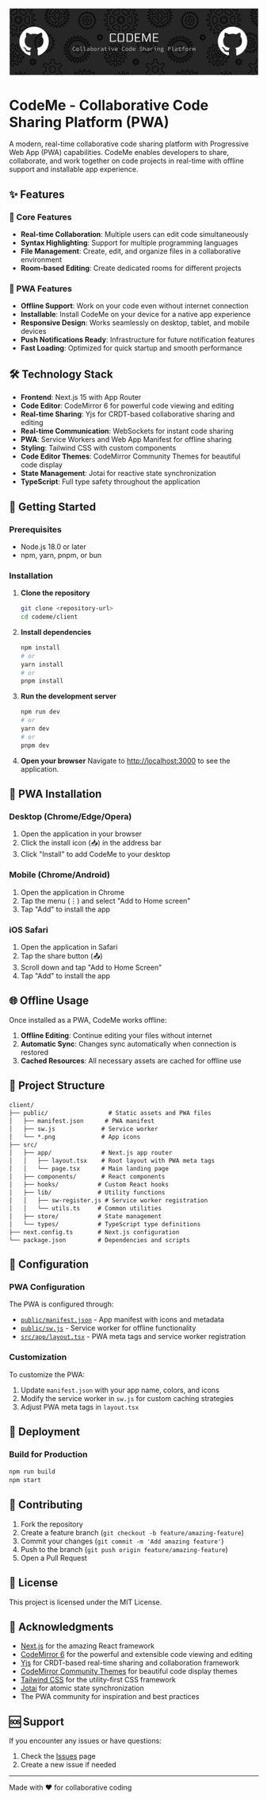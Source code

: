 ![Header](./public/github-header-banner.png)

# CodeMe - Collaborative Code Sharing Platform (PWA)

A modern, real-time collaborative code sharing platform with Progressive Web App (PWA) capabilities. CodeMe enables developers to share, collaborate, and work together on code projects in real-time with offline support and installable app experience.

## ✨ Features

### 🚀 Core Features

- **Real-time Collaboration**: Multiple users can edit code simultaneously
- **Syntax Highlighting**: Support for multiple programming languages
- **File Management**: Create, edit, and organize files in a collaborative environment
- **Room-based Editing**: Create dedicated rooms for different projects

### 📱 PWA Features

- **Offline Support**: Work on your code even without internet connection
- **Installable**: Install CodeMe on your device for a native app experience
- **Responsive Design**: Works seamlessly on desktop, tablet, and mobile devices
- **Push Notifications Ready**: Infrastructure for future notification features
- **Fast Loading**: Optimized for quick startup and smooth performance

## 🛠️ Technology Stack

- **Frontend**: Next.js 15 with App Router
- **Code Editor**: CodeMirror 6 for powerful code viewing and editing
- **Real-time Sharing**: Yjs for CRDT-based collaborative sharing and editing
- **Real-time Communication**: WebSockets for instant code sharing
- **PWA**: Service Workers and Web App Manifest for offline sharing
- **Styling**: Tailwind CSS with custom components
- **Code Editor Themes**: CodeMirror Community Themes for beautiful code display
- **State Management**: Jotai for reactive state synchronization
- **TypeScript**: Full type safety throughout the application

## 🚀 Getting Started

### Prerequisites

- Node.js 18.0 or later
- npm, yarn, pnpm, or bun

### Installation

1. **Clone the repository**

   ```bash
   git clone <repository-url>
   cd codeme/client
   ```

2. **Install dependencies**

   ```bash
   npm install
   # or
   yarn install
   # or
   pnpm install
   ```

3. **Run the development server**

   ```bash
   npm run dev
   # or
   yarn dev
   # or
   pnpm dev
   ```

4. **Open your browser**
   Navigate to [http://localhost:3000](http://localhost:3000) to see the application.

## 📱 PWA Installation

### Desktop (Chrome/Edge/Opera)

1. Open the application in your browser
2. Click the install icon (📥) in the address bar
3. Click "Install" to add CodeMe to your desktop

### Mobile (Chrome/Android)

1. Open the application in Chrome
2. Tap the menu (⋮) and select "Add to Home screen"
3. Tap "Add" to install the app

### iOS Safari

1. Open the application in Safari
2. Tap the share button (📤)
3. Scroll down and tap "Add to Home Screen"
4. Tap "Add" to install the app

## 🌐 Offline Usage

Once installed as a PWA, CodeMe works offline:

1. **Offline Editing**: Continue editing your files without internet
2. **Automatic Sync**: Changes sync automatically when connection is restored
3. **Cached Resources**: All necessary assets are cached for offline use

## 📁 Project Structure

```
client/
├── public/                 # Static assets and PWA files
│   ├── manifest.json      # PWA manifest
│   ├── sw.js             # Service worker
│   └── *.png             # App icons
├── src/
│   ├── app/              # Next.js app router
│   │   ├── layout.tsx    # Root layout with PWA meta tags
│   │   └── page.tsx      # Main landing page
│   ├── components/       # React components
│   ├── hooks/           # Custom React hooks
│   ├── lib/             # Utility functions
│   │   ├── sw-register.js # Service worker registration
│   │   └── utils.ts     # Common utilities
│   ├── store/           # State management
│   └── types/           # TypeScript type definitions
├── next.config.ts       # Next.js configuration
└── package.json         # Dependencies and scripts
```

## 🔧 Configuration

### PWA Configuration

The PWA is configured through:

- [`public/manifest.json`](public/manifest.json) - App manifest with icons and metadata
- [`public/sw.js`](public/sw.js) - Service worker for offline functionality
- [`src/app/layout.tsx`](src/app/layout.tsx) - PWA meta tags and service worker registration

### Customization

To customize the PWA:

1. Update `manifest.json` with your app name, colors, and icons
2. Modify the service worker in `sw.js` for custom caching strategies
3. Adjust PWA meta tags in `layout.tsx`

## 🚀 Deployment

### Build for Production

```bash
npm run build
npm start
```

## 🤝 Contributing

1. Fork the repository
2. Create a feature branch (`git checkout -b feature/amazing-feature`)
3. Commit your changes (`git commit -m 'Add amazing feature'`)
4. Push to the branch (`git push origin feature/amazing-feature`)
5. Open a Pull Request

## 📝 License

This project is licensed under the MIT License.

## 🙏 Acknowledgments

- [Next.js](https://nextjs.org/) for the amazing React framework
- [CodeMirror 6](https://codemirror.net/) for the powerful and extensible code viewing and editing
- [Yjs](https://yjs.dev/) for CRDT-based real-time sharing and collaboration framework
- [CodeMirror Community Themes](https://github.com/codemirror/theme) for beautiful code display themes
- [Tailwind CSS](https://tailwindcss.com/) for the utility-first CSS framework
- [Jotai](https://jotai.org/) for atomic state synchronization
- The PWA community for inspiration and best practices

## 🆘 Support

If you encounter any issues or have questions:

1. Check the [Issues](https://github.com/kaushald4/codeme/issues) page
2. Create a new issue if needed

---

Made with ❤️ for collaborative coding

